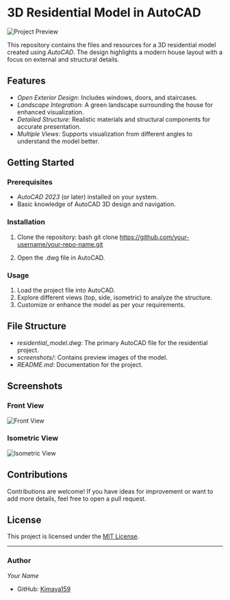 # 3D Residential Model in AutoCAD

![Project Preview](link-to-your-image.jpg)

This repository contains the files and resources for a 3D residential model created using *AutoCAD*. The design highlights a modern house layout with a focus on external and structural details.

## Features

- *Open Exterior Design*: Includes windows, doors, and staircases.
- *Landscape Integration*: A green landscape surrounding the house for enhanced visualization.
- *Detailed Structure*: Realistic materials and structural components for accurate presentation.
- *Multiple Views*: Supports visualization from different angles to understand the model better.

## Getting Started

### Prerequisites

- *AutoCAD 2023* (or later) installed on your system.
- Basic knowledge of AutoCAD 3D design and navigation.

### Installation

1. Clone the repository:
   bash
   git clone https://github.com/your-username/your-repo-name.git
   
2. Open the .dwg file in AutoCAD.

### Usage

1. Load the project file into AutoCAD.
2. Explore different views (top, side, isometric) to analyze the structure.
3. Customize or enhance the model as per your requirements.

## File Structure

- *residential_model.dwg*: The primary AutoCAD file for the residential project.
- *screenshots/*: Contains preview images of the model.
- *README.md*: Documentation for the project.

## Screenshots

### Front View
![Front View](link-to-your-front-view.jpg)

### Isometric View
![Isometric View](link-to-your-Isometric-view.jpg)

## Contributions

Contributions are welcome! If you have ideas for improvement or want to add more details, feel free to open a pull request.

## License

This project is licensed under the [MIT License](LICENSE).

---

### Author

*Your Name*  
- GitHub: [Kimaya159](https://github.com/Kimaya159)
